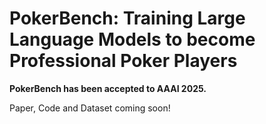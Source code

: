 # PokerBench: Training Large Language Models to become Professional Poker Players

**PokerBench has been accepted to AAAI 2025.**

Paper, Code and Dataset coming soon!

